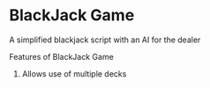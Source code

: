 # BlackJack Game #
A simplified blackjack script with an AI for the dealer

Features of BlackJack Game
  1. Allows use of multiple decks
